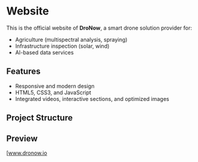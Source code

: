 #  Website 

This is the official website of **DroNow**, a smart drone solution provider for:
- Agriculture (multispectral analysis, spraying)
- Infrastructure inspection (solar, wind)
- AI-based data services

##  Features
- Responsive and modern design
- HTML5, CSS3, and JavaScript
- Integrated videos, interactive sections, and optimized images

##  Project Structure


## Preview
[www.dronow.io

